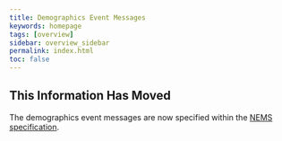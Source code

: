 ```yaml
---
title: Demographics Event Messages
keywords: homepage
tags: [overview]
sidebar: overview_sidebar
permalink: index.html
toc: false
---
```


## This Information Has Moved ##

The demographics event messages are now specified within the [NEMS specification](https://developer.nhs.uk/apis/ems-beta/).